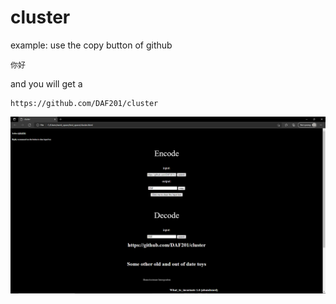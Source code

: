 # cluster

example:
use the copy button of github

```
你好​​‌​‌‌‌‍​​​‌​‌‌‍​​​‌​‌‌‍​​​‌‌‌‌‍​​​‌‌​​‍​​​‌​‌‍​‌​​​​‍​‌​​​​‍​​‌‌​​​‍​​‌​‌‌​‍​​​‌​‌‌‍​​‌​‌‌‌‍​​​‌​‌​‍​​‌‌‌​‌‍​‌​​​‌‍​​‌‌‌​​‍​​‌​​​​‍​​‌​​‌​‍​‌​​​​‍​‌‌‌​‌‌‍​‌‌‌‌‌​‍​‌‌‌​​‌‍​​‌‌​‌‍​​‌‌‌‌‍​​‌‌‌​‍​‌​​​​‍​​‌‌‌​​‍​​‌​​‌‌‍​​​‌​‌​‍​​​‌‌​​‍​​​‌​‌‌‍​​‌‌​‌​‍​​​‌‌​‌‍
```

and you will get a 

```
https://github.com/DAF201/cluster
```

<img src='https://github.com/DAF201/cluster/blob/main/Screenshot%20(506).png'>
